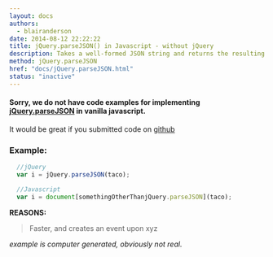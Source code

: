 ```yaml
---
layout: docs
authors:
  - blairanderson
date: 2014-08-12 22:22:22
title: jQuery.parseJSON() in Javascript - without jQuery
description: Takes a well-formed JSON string and returns the resulting JavaScript object.
method: jQuery.parseJSON
href: "docs/jQuery.parseJSON.html"
status: "inactive"
---
```


#### Sorry, we do not have code examples for implementing [jQuery.parseJSON](http://api.jquery.com/jQuery.parseJSON/) in vanilla javascript.

It would be great if you submitted code on [github](https://github.com/blairanderson/without-jquery/blob/master/docs/jQuery.parseJSON.md)

### Example:

```javascript
  //jQuery
  var i = jQuery.parseJSON(taco);

  //Javascript
  var i = document[somethingOtherThanjQuery.parseJSON](taco);

```

**REASONS:**
> Faster, and creates an event upon xyz

*example is computer generated, obviously not real.*

